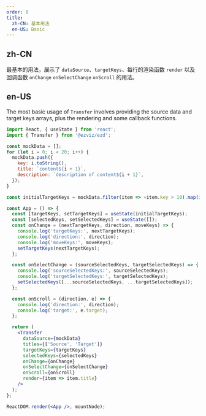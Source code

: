 ```yaml
---
order: 0
title:
  zh-CN: 基本用法
  en-US: Basic
---
```


## zh-CN

最基本的用法，展示了 `dataSource`、`targetKeys`、每行的渲染函数 `render` 以及回调函数 `onChange` `onSelectChange` `onScroll` 的用法。

## en-US

The most basic usage of `Transfer` involves providing the source data and target keys arrays, plus the rendering and some callback functions.

```jsx
import React, { useState } from 'react';
import { Transfer } from '@ezviz/ezd';

const mockData = [];
for (let i = 0; i < 20; i++) {
  mockData.push({
    key: i.toString(),
    title: `content${i + 1}`,
    description: `description of content${i + 1}`,
  });
}

const initialTargetKeys = mockData.filter(item => +item.key > 10).map(item => item.key);

const App = () => {
  const [targetKeys, setTargetKeys] = useState(initialTargetKeys);
  const [selectedKeys, setSelectedKeys] = useState([]);
  const onChange = (nextTargetKeys, direction, moveKeys) => {
    console.log('targetKeys:', nextTargetKeys);
    console.log('direction:', direction);
    console.log('moveKeys:', moveKeys);
    setTargetKeys(nextTargetKeys);
  };

  const onSelectChange = (sourceSelectedKeys, targetSelectedKeys) => {
    console.log('sourceSelectedKeys:', sourceSelectedKeys);
    console.log('targetSelectedKeys:', targetSelectedKeys);
    setSelectedKeys([...sourceSelectedKeys, ...targetSelectedKeys]);
  };

  const onScroll = (direction, e) => {
    console.log('direction:', direction);
    console.log('target:', e.target);
  };

  return (
    <Transfer
      dataSource={mockData}
      titles={['Source', 'Target']}
      targetKeys={targetKeys}
      selectedKeys={selectedKeys}
      onChange={onChange}
      onSelectChange={onSelectChange}
      onScroll={onScroll}
      render={item => item.title}
    />
  );
};

ReactDOM.render(<App />, mountNode);
```
